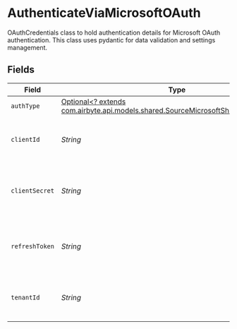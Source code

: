 # AuthenticateViaMicrosoftOAuth

OAuthCredentials class to hold authentication details for Microsoft OAuth authentication.
This class uses pydantic for data validation and settings management.


## Fields

| Field                                                                                                                                           | Type                                                                                                                                            | Required                                                                                                                                        | Description                                                                                                                                     |
| ----------------------------------------------------------------------------------------------------------------------------------------------- | ----------------------------------------------------------------------------------------------------------------------------------------------- | ----------------------------------------------------------------------------------------------------------------------------------------------- | ----------------------------------------------------------------------------------------------------------------------------------------------- |
| `authType`                                                                                                                                      | [Optional<? extends com.airbyte.api.models.shared.SourceMicrosoftSharepointAuthType>](../../models/shared/SourceMicrosoftSharepointAuthType.md) | :heavy_minus_sign:                                                                                                                              | N/A                                                                                                                                             |
| `clientId`                                                                                                                                      | *String*                                                                                                                                        | :heavy_check_mark:                                                                                                                              | Client ID of your Microsoft developer application                                                                                               |
| `clientSecret`                                                                                                                                  | *String*                                                                                                                                        | :heavy_check_mark:                                                                                                                              | Client Secret of your Microsoft developer application                                                                                           |
| `refreshToken`                                                                                                                                  | *String*                                                                                                                                        | :heavy_check_mark:                                                                                                                              | Refresh Token of your Microsoft developer application                                                                                           |
| `tenantId`                                                                                                                                      | *String*                                                                                                                                        | :heavy_check_mark:                                                                                                                              | Tenant ID of the Microsoft SharePoint user                                                                                                      |
